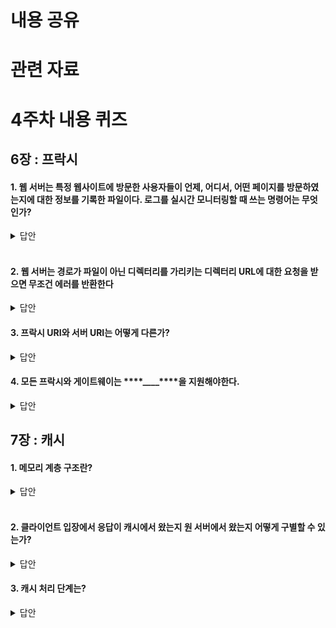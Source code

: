 # 내용 공유

# 관련 자료

# 4주차 내용 퀴즈

## 6장 : 프락시

#### 1. 웹 서버는 특정 웹사이트에 방문한 사용자들이 언제, 어디서, 어떤 페이지를 방문하였는지에 대한 정보를 기록한 파일이다. 로그를 실시간 모니터링할 때 쓰는 명령어는 무엇인가?

<details>
<summary>답안</summary>
<div markdown="1">

tail

</div>
</details>

<br>

#### 2. 웹 서버는 경로가 파일이 아닌 디렉터리를 가리키는 디렉터리 URL에 대한 요청을 받으면 무조건 에러를 반환한다

<details>
<summary>답안</summary>
<div markdown="1">

(p.140) X

- 에러를 반환하거나
- 디렉터리 대신 특별한 '색인 파일'을 반환하거나
- 디렉터리를 탐색해 그 내용을 담은 HTML 페이지를 반환한다

</div>
</details>

#### 3. 프락시 URI와 서버 URI는 어떻게 다른가?

<details>
<summary>답안</summary>
<div markdown="1">

(p.164) 웹 서버와 웹 프락시 메시지의 문법은 서로 같지만, 클라이언트가 프락시 대신 서버로 요청을 보내면 요청의 URI가 달라진다.
클라이언트가 웹 서버로 요청을 보낼 때, 요청줄은 스킴, 호스트, 포트번호가 없는 부분 URI를 가진다.
그러나 클라이언트가 프락시로 요청을 보낼 때, 요청줄은 완전한 URI를 가진다.

</div>
</details>

#### 4. 모든 프락시와 게이트웨이는 \***\*\_\_\_\_\*\***을 지원해야한다.

<details>
<summary>답안</summary>
<div markdown="1">

(p.178) Max-Forwards

</div>
</details>

## 7장 : 캐시

#### 1. 메모리 계층 구조란?

<details>
<summary>답안</summary>
<div markdown="1">

메모리 계층 구조(Memory hierarchy)란 메모리를 필요에 따라 여러 가지 종류로 나누어 둠을 의미한다[1]. 이때 필요한 대부분의 경우 CPU가 메모리에 더 빨리 접근하기 위함이다.
데이터 저장 공간을 속도-용량 순서대로 쌓으면 마치 아래와 같은 피라미드와 같은 형상이 나타난다.

<img width="222" alt="메모리 계층 구조" src="https://user-images.githubusercontent.com/72402747/214280127-46bdeb13-9cd0-4b2a-b25f-49535e0ee73e.png">

출처) [위키백과 - 메모리 계층 구조](https://ko.wikipedia.org/wiki/%EB%A9%94%EB%AA%A8%EB%A6%AC_%EA%B3%84%EC%B8%B5_%EA%B5%AC%EC%A1%B0)

</div>
</details>

<br>

#### 2. 클라이언트 입장에서 응답이 캐시에서 왔는지 원 서버에서 왔는지 어떻게 구별할 수 있는가?

<details>
<summary>답안</summary>
<div markdown="1">

(p.193)

1. 응답의 Date 헤더 값과 현재 시각을 비교하여 응답의 생성일이 더 오래되었다면 응답이 캐시된 것이다
2. 응답이 얼마나 오래되었는지 확인하는 Age 헤더를 이용하는 것이다.

</div>
</details>

#### 3. 캐시 처리 단계는?

<details>
<summary>답안</summary>
<div markdown="1">

(p.198)

1. 요청받기
2. 파싱
3. 검색
4. 신선도 검사
5. 응답 생성
6. 발송
7. 로깅

</div>
</details>
